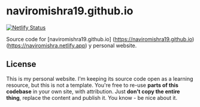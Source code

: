 # naviromishra19.github.io

[![Netlify Status](https://api.netlify.com/api/v1/badges/57999461-2350-4da3-8788-ca4e0e6dcb30/deploy-status)](https://app.netlify.com/sites/naviromishra/deploys)

Source code for [naviromishra19.github.io] (https://naviromishra19.github.io) (https://naviromishra.netlify.app) y personal website.

## License

This is my personal website. I'm keeping its source code open as a learning resource, but this is not a template. You're free to re-use __parts of this codebase__ in your own site, with attribution. Just __don't copy the entire thing__, replace the content and publish it. You know - be nice about it.
